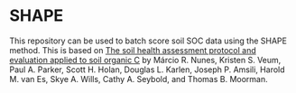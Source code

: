 # SHAPE

This repository can be used to batch score soil SOC data using the SHAPE method. This is based on [The soil health assessment protocol and evaluation applied to soil organic C](https://acsess.onlinelibrary.wiley.com/doi/10.1002/saj2.20244) by Márcio R. Nunes,  Kristen S. Veum,  Paul A. Parker,  Scott H. Holan,  Douglas L. Karlen,  Joseph P. Amsili, Harold M. van Es,  Skye A. Wills,  Cathy A. Seybold, and Thomas B. Moorman.
